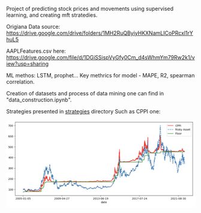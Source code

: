 Project of predicting stock prices and movements using supervised learning, and creating mft stratedies.


Origiana Data source:
https://drive.google.com/drive/folders/1MH2RuQByiyHKXNamLICoPRcxl1rYhuL5

AAPLFeatures.csv here:
https://drive.google.com/file/d/1DGiSSispVyGfy0Cm_d4sWhmYm79Rw2k1/view?usp=sharing

ML methos: LSTM, prophet...
Key methrics for model - MAPE, R2, spearman correlation.

Creation of datasets and process of data mining one can find in "data_construction.ipynb".

Strategies presented in [strategies](https://github.com/ArtemIlinn/algotrading/tree/main/strategies) directory
Such as CPPI one:

![alt text](https://github.com/ArtemIlinn/algotrading/blob/main/strategies/bt_results/cppt_backrestsresults.png)
